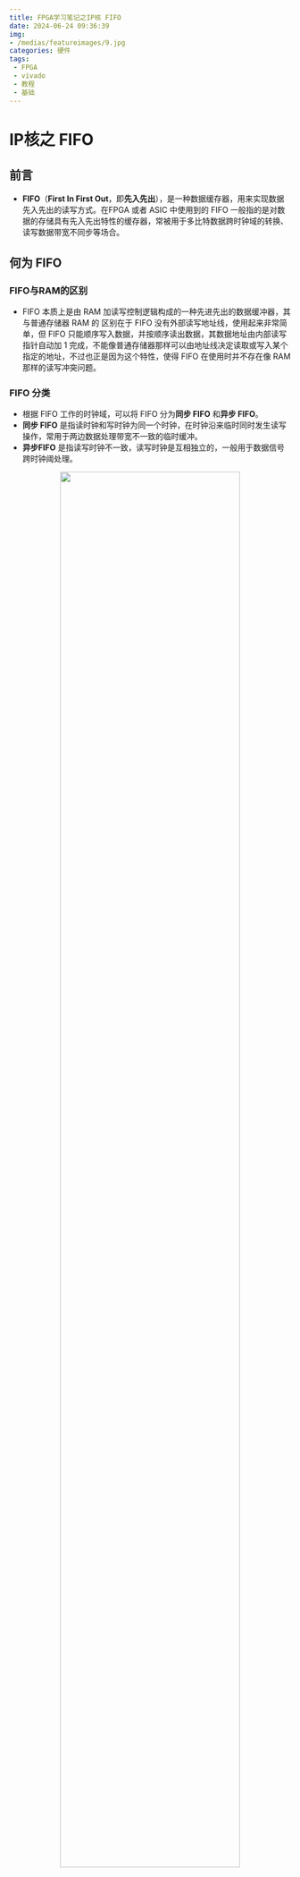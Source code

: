 ```yaml
---
title: FPGA学习笔记之IP核 FIFO
date: 2024-06-24 09:36:39
img:
- /medias/featureimages/9.jpg
categories: 硬件
tags:
 - FPGA
 - vivado
 - 教程
 - 基础
---
```


# IP核之 FIFO 


## 前言

- **FIFO**（**First In First Out**，即**先入先出**），是一种数据缓存器，用来实现数据先入先出的读写方式。在FPGA 或者 ASIC 中使用到的 FIFO 一般指的是对数据的存储具有先入先出特性的缓存器，常被用于多比特数据跨时钟域的转换、读写数据带宽不同步等场合。 

## 何为 FIFO

### FIFO与RAM的区别
- FIFO 本质上是由 RAM 加读写控制逻辑构成的一种先进先出的数据缓冲器，其与普通存储器 RAM 的
区别在于 FIFO 没有外部读写地址线，使用起来非常简单，但 FIFO 只能顺序写入数据，并按顺序读出数据，其数据地址由内部读写指针自动加 1 完成，不能像普通存储器那样可以由地址线决定读取或写入某个指定的地址，不过也正是因为这个特性，使得 FIFO 在使用时并不存在像 RAM 那样的读写冲突问题。

### FIFO 分类
- 根据 FIFO 工作的时钟域，可以将 FIFO 分为**同步 FIFO** 和**异步 FIFO**。
- **同步 FIFO** 是指读时钟和写时钟为同一个时钟，在时钟沿来临时同时发生读写操作，常用于两边数据处理带宽不一致的临时缓冲。
- **异步FIFO** 是指读写时钟不一致，读写时钟是互相独立的，一般用于数据信号跨时钟阈处理。 
<div align="center">
<img src=./fifo/1.png width=80%/>
</div>

### FIFO 常见参数
- 对于 FIFO 我们还需要了解一些常见参数： 
    1. FIFO 的宽度：FIFO 一次读写操作的数据位宽 N。
    2. FIFO 的深度：FIFO 可以存储多少个宽度为 N 位的数据。 
    3. 将空标志：almost_empty，FIFO 即将被读空。 
    4. 空标志：empty，FIFO 已空时由 FIFO 的状态电路送出的一个信号，以阻止 FIFO 的读操作继续从FIFO 中读出数据而造成无效数据的读出。 
    5. 将满标志：almost_full，FIFO 即将被写满。 
    6. 满标志：full，FIFO 已满时由 FIFO 的状态电路送出的一个信号，以阻止 FIFO 的写操作继续向FIFO 中写数据而造成溢出。 
    7. 写时钟：写 FIFO 时所遵循的时钟，在每个时钟的上升沿触发。 
    8. 读时钟：读 FIFO 时所遵循的时钟，在每个时钟的上升沿触发。 
    9. 可配置满阈值：影响可配置满信号于何时有效，其可配置范围一般为 3~写深度-3。
    10. 可配置满信号：prog_full，表示 FIFO 中存储的数据量达到可配置满阈值中配置的数值。 
    11. 可配置空阈值：影响可配置空信号于何时有效，其可配置范围一般为 2~读深度-3。 
    12. 可配置空信号：prog_empty，表示 FIFO 中剩余的数据量已经减少到可配置空阈值中配置的数值。 
- 注意：
    1. `almost_empty`和`almost_full`这两个信号分别被看作`empty`和`full`的警告信号，他们相对于真正的空（empty）和满（full）都会提前一个时钟周期拉高。 
    2. FIFO 中，先写入的数据被置于高位，后写入的数据被置于低位，由于其先入先出的特性，所以读出的数据也是高位在前，低位在后。这一点在读写数据位宽不对等时尤为重要，例如我们写数据位宽为8，读数据位宽为 2，当写入的数据为 11000111 时，读出的数据依次为 11、00、01、11。如下图所示：

    <div align="center">
    <img src=./fifo/2.png width=70%/>
    </div>

    - 读位宽大于写位宽时，原理是相同的，如下图所示：

    <div align="center">
    <img src=./fifo/3.png width=70%/>
    </div>

## FIFO 设计

### FIFO 基础知识
-  FIFO Generato IP 核（FIFO 发生器）其信号框图
    <div align="center">
    <img src=./fifo/4.png width=90%/>
    </div>

    - PS：上图中<u>*黑色箭头*</u>表示此信号为**必要信号**；<u>*蓝色箭头*</u>表示此信号为**可选信号**；<u>*灰色箭头*</u>表示此信号为可选的**边带信号**。 
    - 从图中我们可以了解到：
      - 当被配置为**同步 FIFO** 时，只使用 `wr_clk`，所有的输入输出信号都同步于`wr_clk` 信号。
      - 当被配置为**异步 FIFO**时，写端口和读端口分别有独立的时钟，所有与写相关的信号都是同步于写时钟 `wr_clk`，所有与读相关的信号都是同步于读时钟 `rd_clk`。 

- 各常用端口的功能描述如下：
    <div align="center">
    <img src=./fifo/5.png width=100%/>
    </div>

- 一个典型的写操作时序如下图所示： 
    <div align="center">
    <img src=./fifo/27.png width=80%/>
    </div>

    - 当 `wr_en`（写使能）信号使能时，会在 `wr_clk`（写时钟）的下一个上升沿上发生写操作，由于 FIFO 未满，因此 `wr_ack`（写应答）信号处于有效状态，表示写入操作成功。当只能再执行一次写操作时，`almost_full`（将满）信号会被拉高，此时若再进行一次写操作，`full`（满）信号就会被拉高，表示 FIFO 已被写满，在有数据被读出前，无法再写入数据了。如果在 `full` 信号拉高后执意要进行写操作，`wr_ack` 就会被拉低，表示此次数据写入失败，同时 `overflow`（满溢出）信号就会被拉高，表示 FIFO 存在溢出现象。


- 一个典型的读操作时序如下图所示： 
    <div align="center">
    <img src=./fifo/28.png width=80%/>
    </div>

    - 只要 FIFO 中存有数据，`empty`（空）信号就会一直为低电平，表明 FIFO 中有数据可以进行读取。当`rd_en`（读使能）信号使能时，会在 `rd_clk`（读时钟）的下一个上升沿上发生读操作，FIFO 会在 `dout`（数据输出线）上输出数据，并拉高 `valid`（读有效）信号，表示读操作成功。当 FIFO 中还剩最后一个数据时，`almost_empty`（将空）信号会被拉高，此时若再进行一次读操作，`empty`（空）信号就会被拉高，表示FIFO 已被读空，在 FIFO 中有存储数据前，读请求将被忽视。如果在 `empty` 信号拉高后执意要进行读操作，`valid` 就会被拉低，表示此次数据读出失败，同时 `underflow`（空溢出）信号就会被拉高，表示 FIFO 中已经没有可被读取的数据了。 


### FIFO 设计思路
- 本文的实验任务是使用 Vivado 生成一个**异步 FIFO**，并实现以下功能：
  - 当 FIFO 为空时，向 FIFO 中写入数据，直至将 FIFO 写满后停止写操作；
  - 当 FIFO 为满时，从 FIFO 中读出数据，直到 FIFO 被读空后停止读操作


#### 顶层模块设计
- **顶层模块设计**：本文设计的是异步 FIFO，因此需要一个 MMCM IP 核来输出 50MHz 的写时钟和 100MHz 的读时钟（当然输出其它频率的时钟也是可以的）；然后我们还需要一个**写模块**`fifo_wr`和一个**读模块**`fifo_rd`。写模块通过 FIFO 的状态来判断是否给出写请求信号和写数据，读模块通过 FIFO的状态来判断是否给出读请求信号，并接收从 FIFO 中读出的数据；系统时钟和系统复位是一个完整的工程中必不可少的输入端口信号，这里就不再多讲了。
- 经过上述分析可以得一个大致的模块框图，如下图所示：    
<div align="center">
<img src=./fifo/6.png width=50%/>
</div>



#### 写模块设计
- **写模块设计**：在 FIFO 写模块中，我们的输入信号主要有**系统时钟信号**（写时钟域的时钟）、**系统复位信号**；因为 FIFO 的写操作需要在 FIFO 完成复位后进行，所以我们还需要输入**写复位忙信号**`wr_rst_busy`来判断 FIFO 是否结束了复位状态。实验任务中我们提到了 FIFO 为空时进行写操作，因此还需要引入一个空相关的信号，这里我们引入的是 **空信号**`empty`；实验任务中我们还提到了写满了要停止写操作，所以这里我们引入了 **将满信号**`almost_full`，因为将满信号表示 FIFO 还能再进行最后一次写操作，使用这个信号的话我们正好可以在写入最后一次数据后关闭写使能，当然引入**满信号**`full`也是可以，区别只是在于这么做会在写使能关断前执行一次无效的写操作。输出信号有控制写 FIFO 所需的 **写端口使能**`fifo_wr_en`和 **写数据**`fifo_wr_data`这两个信号。
- 经过上述分析可以得一个大致的模块框图，如下图所示： 
<div align="center">
<img src=./fifo/7.png width=50%/>
</div>

- 模块端口与功能描述如下表所示：
<div align="center">
<img src=./fifo/8.png width=80%/>
</div>


#### 读模块设计
- **读模块设计**：在 FIFO 读模块中，我们的输入信号主要有**系统时钟信号**（读时钟域的时钟）、**系统复位信号**；因为 FIFO 的读操作需要在 FIFO 完成复位后进行，所以我们还需要输入**读复位忙信号**`rd_rst_busy`来判断 FIFO 是否结束了复位状态；实验任务中我们提到了 FIFO 为满时进行读操作，因此还需要引入一个满相关的信号，这里我们引入的是 **满信号**`full`；实验任务中我们还提到了读空了要停止读操作，所以这里我们引入了 **将空信号**`almost_empty`，因为将空信号表示 FIFO 还能再进行最后一次读操作，使用这个信号的话我们正好可以在读出最后一个数据后关闭读使能，当然引入**空信号**`empty`也是可以，区别只是在于这么做会在读使能关断前执行一次无效的读操作。输出信号仅有控制写 FIFO 所需的 **读端口使能信号**`fifo_rd_en`。
- 经过上述分析可以得一个大致的模块框图，如下图所示：
<div align="center">
<img src=./fifo/9.png width=50%/>
</div>

- 模块端口与功能描述如下表所示：
<div align="center">
<img src=./fifo/10.png width=80%/>
</div>

### FIFO 配置实验步骤
#### 一、创建工程
1. 创建一个名为`ip_fifo`的空白工程，然后点击 Vivado 软件左侧`Flow Navigator`栏中的`IP Catalog`，如下图所示： 
<div align="center">
<img src=./ram/4.png width=40%/>
</div>

#### 二、搜索创建 BMG IP核
2. 在`IP Catalog`窗口的搜索栏中输入`fifo`关键字后，出现唯一匹配的`FIFO Generator`，如下图所示： 
<div align="center">
<img src=./fifo/11.png width=80%/>
</div>


#### 三、配置 IP 核
3. 双击`FIFO Generator`后弹出 IP 核的配置界面，对 BMG IP 核进行配置。
- `Basic`选项卡配置界面如下图所示:
<div align="center">
<img src=./fifo/12.png width=80%/>
</div>

- 该选项卡下各参数（重点关注（2）和（3）中的内容）含义如下：
    1. 最上面的`Component Name`一栏可以设置该 IP 元件的名称，这里我们保持默认命名，当然也可以命名为其它方便自己一眼看出其功能的名称。 
    2. `lnterface Type（接口模式）`：有三种接口模式可选，分别为 `Native（常规）接口`、`AXI Memory Mapped（内存映射）接口`和 `AXI Stream（流）接口`。其中 AXI Memory Mapped 接口一般用于与PS 端进行数据交互；AXI Stream 接口一般应用于高速信号处理场景中，例如光口通信；通常情况下我们一般采用 Native 模式，所以本次实验我们选择 Native 模式。 
    3. `Fifo Implementation（FIFO 实现）`：用于设置用什么资源来实现什么样的 FIFO。可配置用于实现 FIFO 的资源有四种，分别为 `Block RAM（块 RAM）`、`Distributed RAM（分布式 RAM）`、`Shift Register （移位寄存器）`和 `Builtin FIFO（内置 FIFO）`，其中移位寄存器仅可用于实现同步 FIFO。可配置的 FIFO 类型有两类，分别为 `Common Clocks（公共时钟，即同步 FIFO）`和 `Independent Clocks（独立时钟，即异步FIFO）`。资源与种类两两组合之下便有了七种不同的选择。需要说明的是 BRAM 和分布式 RAM 是创建FIFO 时最常选用的存储资源类型，一般来说，FIFO 容量超过 1024 个字节就需要考虑使用 BRAM 了，没超过 1024 字节选择分布式 RAM。当然，如果芯片 BRAM 资源很富余的话，全部采用 BRAM 也是可以的，后两种基本用不到。本次实验我们选择`Independent Clocks Block RAM`，即使用 BRAM 资源来实现一个异步 FIFO。 
    4. `synchronization Stages（同步阶段）`：定义跨交叉时钟域逻辑的同步器级数，即设置读写状态信号的输出延迟。保持默认设置 2 即可。 
    5. `FIFO Implementation Options（FIFO 实现方案）`：此处的表格将实现 FIFO 的七种方案的特征都一一列出了，当我们不清楚自己的 FIFO 设计该使用哪种方案实现时，可以看下此处的表格。 

- `Native Ports`选项卡配置界面如下图所示:
<div align="center">
<img src=./fifo/13.png width=80%/>
</div>

- 该选项卡下各参数（重点关注（1）、（2）和（4）中的内容）含义如下：
    1. `Read Mode（读取模式）`：有 `Standard FIFO（标准 FIFO）`和`First Word Fall Through（首字直通，简称 FWFT 模式，即预读模式）`两种可选，需要注意的是标准模式的数据输出会比读使能延迟一拍，预读模式的数据与读使能同时输出，这里我们选择默认的标准模式。 
    2. `Data Port Parameters（数据端口参数）`：用于设置 FIFO 的读写数据位宽和读写深度，其中写数据位宽可在 1~1024 内任意设置；写深度的可支持参数配置我们可以通过下拉来查看，这里我们设置为256，需要注意的是，虽然我们设置的深度为 256，但实际深度只有 255；读数据位宽支持 1：8~8：1 之间的偶数比，这里我们保持默认的 1：1 比例，即读数据位宽为 8；读深度是我们设置完读写数据位宽和写深度后自动确定的，无需我们进行设置。 
    这里有一点需要我们注意，在实际应用中，FIFO 的读写数据位宽和深度在满足设计需求的情况下要尽量设置的小一点，因为 FIFO 使用的是片上 BRAM 资源，而 FPGA 内部的片上 BRAM 资源是有限的，所以大家不要将位宽和深度设置成远远超过实际需求的值，造成 BRAM 资源的过度浪费。 
    3. `ECC，Output Register and Power Gating Options（ECC、输出寄存器和电源选通选项）`，其下各配置如下： 
       - 第一行有四个信号，当我们勾选 `ECC（纠错码）`后，可以选择 `Hard ECC（硬 ECC）`或 `Soft ECC （软 ECC）`，并可以勾选 `Single Bit Error Injection（注入单 bit 错误）`和 `Double Bit Error Injection（注入双bit 错误）`，这里我们保持默认的不启用 ECC 即可。 
       - 第二行有两个信号，`ECC Pipeline Reg（ECC 管道寄存器）`和`Dynamic Power Gating（动态功率选通）`都是仅限 UltraScale 系列芯片使用 Builtin FIFO 资源实现 FIFO 时才可进行配置。
       - 第三行用于配置输出寄存器，勾选`Output Registers（输出寄存器）`后，可以选择添加`Embedded Registers（嵌入式寄存器）`和`Fabric Registers（结构寄存器）`。其作用是可以改善 FIFO 的时序，为此付出的代价是每添加一个输出寄存器，输出就会延后一拍。这里我们保持默认，不做勾选。
    4. `Initialization（初始化）`，也就是设置复位相关的参数，详情如下： 
       - `Reset Pin（复位脚）`：选择是否引入复位信号，高电平有效。实际设计中，在 FPGA 配置完成后，读写操作开始前，FIFO 必须要进行复位操作，需要注意的是，在进行复位操作时，读写时钟必须是有效的。这里我们保持默认的勾选状态，即启用复位信号。 
       - `Enable Reset Synchronization（启用复位同步）`：用于设置异步 FIFO 时是否启用同步复位，需要注意的是官方文档中建议复位信号至少要保持三个时钟周期（以慢时钟为准）的有效，且在复位后至少要经过三十个时钟周期（以慢时钟为准）后，才能对 FIFO 进行写数据操作。这里我们保持默认的勾选状态，即启用同步复位。 
       - `Enable Safety Circuit（启用安全电路）`：用于设置 FIFO 是否向外输出 `wr_rst_busy`（写复位忙信号）和 `rd_rst_busy`（读复位忙信号），这两个信号皆是高电平表示处于复位状态，低电平表示空闲，我们可以通过这两个信号来判断 FIFO 是否复位完成，防止我们在复位完成前对 FIFO 进行读写操作而导致读写错误，所以我们保持默认的勾选状态，即启用安全电路。需要注意的是官方文档中建议当启用安全电路时，复位信号至少要保持八个时钟周期（以慢时钟为准）的有效，且在复位后至少要经过六十个时钟周期（以慢时钟为准）后，才能对 FIFO 进行写数据操作。 
       - `Reset Type（复位类型）`：当选择使用非 Builtin FIFO 资源来实现同步 FIFO 时，可以选择复位类型为`Asynchronous Reset（异步复位）`或 `Synchronous Reset（同步复位）`，使用异步 FIFO 模式时不需要考虑该配置。 
       - `Full Flags Reset Value（满信号的重置值）`：用于设置复位时三个满信号（满信号，将满信号，设置满信号）的状态是高电平还是低电平。这里我们保持默认设置 1 即可。 
       - `Dout Reset Value（输出的数据重置值）`：设置复位期间 FIFO 输出总线上的数据值，若未启用，则复位期间输出总线上的值时未知的。切记设置时此值的位宽不可超过读数据的位宽，这里我们保持默认的 0 即可。
    5. `Read Latency（读延迟）`，可以在此处看出经过以上设置后，输出被延迟了几拍。因为我们选择的读取模式是标准模式，且没有启用任何输出寄存器，所以输出延迟了一拍。 

- `Status Flags`选项卡配置界面如下图所示:
<div align="center">
<img src=./fifo/14.png width=80%/>
</div>

- 该选项卡下各参数（重点关注（1）中的内容）含义如下：
    1. `Optional Flags（可选标准）`，可勾选是否输出 `Almost Full Flag（将满信号）`和 `Almost Empty Flag（将空信号）`，两个信号皆为高有效。其中将满信号是在 FIFO 内部写数据个数**大于等于FIFO 深度-1** 之后的第一个写时钟上升沿置高，直到 FIFO 内部写数据个数**小于FIFO 深度-1** 后的第一个写时钟上升沿拉低；将空信号是在 FIFO 内部读数据个数**小于等于1** 之后的第一个读时钟上升沿置高，直到 FIFO 内部读数据个数**大于1** 后的第一个读时钟上升沿拉低。这里我们选择输出这两个标志信号。
    2. `Handshaking Options（握手选项）`，可用于配置读写端口的握手机制，这里我们简单的介绍下各个配置含义：
        - `Write Port Handshaking（写端口握手）`：可使能 `Write Ackongledge`（写应答）信号和 `Overflow`（满溢出）信号。其中写应答信号是成功写入数据的标志，一次成功写入对应一个写时钟周期的写应答，有效电平状态可配；满溢出信号是写入数据无效（溢出）的标志，一次溢出对应一个写时钟周期，有效电平状态可配。这里我们不做任何勾选。 
        - `Read Port Handshaking（读端口握手）`：可使能 `Valid Flag`（读有效标志）信号和 `Underflow Flag`（空溢出）信号。这两个信号的有效电平状态同样可配，信号含义和写端口握手中的两个信号类似，这里就不多赘述了，这里我们不做任何勾选。 
    3. `Programmable Flags（可编程标志）`有六个可配置参数，这里的参数配置将影响到可编程空满信号（`prog_empty`和 `prog_full` 信号）在何时使能，各参数含义如下：
       -  `Programmable Full Type（可编程满类型）`：有五种类型可选，如下表所示：![](./fifo/16.png)
       -  `Full Therhold Assert Value（满阈值有效值）`：当类型配置为单可编程满阈值常量，其可配置范围为 3~ 写深度-3；当类型配置为双可编程满阈值常量，其可配置范围为 4~写深度-3。 
       -  `Full Therhold Negate Value（满阈值无效值）`：当类型配置为双可编程满阈值常量才可进行配置，可配置范围为 3~满阈值有效值-1。
       -  `Programmable Empty Type（可编程空类型）`：有五种类型可选，含义与可编程满类型相同，只是满阈值变成了空阈值，这里就不再赘述了。 
       -  `Empty Threshold Assert Value（空阈值有效值）`：当类型配置为单可编程空阈值常量，其可配置范围为2~读实际深度-3；当类型配置为双可编程满阈值常量，其可配置范围为 2~读实际深度-4。 
       -  `Empty Threshold Negate Value（空阈值无效值）`：当类型配置为双可编程满阈值常量才可进行配置，可配置范围为空阈值有效值+1~读实际深度-3。 
       -  以可编程满阈值为例，假如在单可编程满阈值类型下，写深度为 32，而我们将满阈值有效值设置为28，那么 `prog_full` 信号将会在 FIFO 中的数据**大于等于28** 后的第一个写时钟上升沿置高，直到 FIFO 内部写数据个数**小于28** 后的第一个写时钟上升沿拉低。 

- `Data Counts`选项卡配置界面如下图所示:
<div align="center">
<img src=./fifo/15.png width=80%/>
</div>

- 该选项卡下各参数（重点关注（1）中的内容）含义如下：
    1. `More Accurate Data Counts（更精确的数据计数）`，该功能只有选择使用块 RAM 或者分布式RAM 来实现 FIFO 时，将读取模式设置为预读模式才可进行配置和使用。 
    2. `Data Counts（数据计数）`，当使用非 Builtin FIFO 资源来实现同步 FIFO 时可进行设置，可用于跟踪 FIFO 中的字数（数据个数），我们可以指定其计数总线的宽度，最小为 1，最大宽度为 log2（FIFO 深度），如果指定的宽度小于最大宽度，则低位会被截断。例如数据深度为 16，则 Data Counts 的最大位宽为 4，如果我们设置为 3，那么 FIFO 中的数据量=2 时，Data Counts 才会加 1。 
    3. `Write Data Count(写数据计数)`，与写时钟同步。当使用非 Builtin FIFO 资源来实现异步 FIFO 时可进行设置，可用于跟踪写 FIFO 中的字数（数据个数），我们可以指定其计数总线的宽度，最小为 1，最大宽度为 log2（写 FIFO 深度），如果指定的宽度小于最大宽度，则低位会被截断。 
    4. `Read Data Count(读数据计数)`，与读时钟同步。当使用非 Builtin FIFO 资源来实现异步 FIFO 时可进行设置，可用于跟踪读 FIFO 中的字数（数据个数），我们可以指定其计数总线的宽度，最小为 1，最大宽度为 log2（读 FIFO 深度），如果指定的宽度小于最大宽度，则低位会被截断。 

- `Summary`选项卡，该界面显示了我们配置的存储器的类型，消耗的 BRAM 资源等信息，我们直接点击`OK`按钮完成 FIFO Generator IP 核的配置，如下图所示：
<div align="center">
<img src=./fifo/17.png width=80%/>
</div>


#### 四、生成 IP 核
4. 配置完成后，弹出了`Generate Output Products`窗口，点击`Generate`按钮，开始生成 IP 核。
<div align="center">
<img src=./fifo/18.png width=50%/>
</div>


#### 五、等待综合
5. 在`Design Run`窗口的`Out-of-Context Module Runs`一栏中看到该 IP 核对应的run `fifo_generator_0_synth_1`，其综合过程独立于顶层设计的综合，所以我们可以看到其正在综合，如下图所示： 
<div align="center">
<img src=./fifo/19.png width=60%/>
</div>


#### 六、拷贝例化模板代码
6. 综合完成后，便可开始编写代码。首先查看IP核的例化模板。在`Source` 窗口中的`IP Sources`选项卡中，依次用鼠标单击展开`IP`-`fifo_generator_0`-`Instantitation Template`，我们可以看到`fifo_generator_0.veo`文件，它是由 IP 核自动生成的只读的 verilog 例化模板文件，双击就可以打开它，在例化时钟 IP 核模块的时钟，可以直接从这里拷贝，如下图所示 :
<div align="center">
<img src=./fifo/20.png width=100%/>
</div>


#### 七、创建顶层模块
7. 本次实验除了调用 BMG IP 核外，需要使用到 PLL IP 核来输出两路不同频率的时钟来生成一个异步 FIFO，还需要例化一个写模块`fifo_wr`和一个读模块`fifo_rd`来进行异步的读写操作，所以需要创建一个顶层模块来例化两个 IP 核与读/写模块。创建源文件后，将顶层模块命名为 `ip_fifo`，代码如下： 
```verilog
module ip_fifo(
    input    sys_clk ,  // 系统时钟信号
    input    sys_rst_n  // 系统复位信号
    );
    
//wire define
wire         clk_50m       ;  // 50M时钟
wire         clk_100m      ;  // 100M时钟
wire         locked        ;  // 时钟锁定信号
wire         rst_n         ;  // 复位，低有效
wire         wr_rst_busy   ;  // 写复位忙信号
wire         rd_rst_busy   ;  // 读复位忙信号
wire         fifo_wr_en    ;  // FIFO写使能信号
wire         fifo_rd_en    ;  // FIFO读使能信号
wire  [7:0]  fifo_wr_data  ;  // 写入到FIFO的数据
wire  [7:0]  fifo_rd_data  ;  // 从FIFO读出的数据
wire         almost_full   ;  // FIFO将满信号
wire         almost_empty  ;  // FIFO将空信号
wire         full          ;  // FIFO满信号
wire         empty         ;  // FIFO空信号
wire  [7:0]  wr_data_count ;  // FIFO写时钟域的数据计数
wire  [7:0]  rd_data_count ;  // FIFO读时钟域的数据计数


//通过系统复位信号和时钟锁定信号来产生一个新的复位信号
assign   rst_n = sys_rst_n & locked;

//例化PLL IP核
clk_wiz_0 clk_wiz_0(
   // Clock out ports
   .clk_out1(clk_50m),     // output clk_out1
   .clk_out2(clk_100m),     // output clk_out2
   // Status and control signals
   .locked(locked),       // output locked
   // Clock in ports
   .clk_in1(sys_clk )
);      // input clk_in1
//例化FIFO IP核
fifo_generator_0 fifo_generator_0_u (
      .rst(~rst_n),                      // input wire rst
      .wr_clk(clk_50m ),                // input wire wr_clk
      .rd_clk(clk_100m),                // input wire rd_clk
      .din(fifo_wr_data),                      // input wire [7 : 0] din
      .wr_en(fifo_wr_en),                  // input wire wr_en
      .rd_en(fifo_rd_en),                  // input wire rd_en
      .dout(fifo_rd_data),                    // output wire [7 : 0] dout
      .full(full),                    // output wire full
      .almost_full(almost_full),      // output wire almost_full
      .empty(empty),                  // output wire empty
      .almost_empty(almost_empty),    // output wire almost_empty
      .rd_data_count(rd_data_count),  // output wire [7 : 0] rd_data_count
      .wr_data_count(wr_data_count),  // output wire [7 : 0] wr_data_count
      .wr_rst_busy(wr_rst_busy),      // output wire wr_rst_busy
      .rd_rst_busy(rd_rst_busy)      // output wire rd_rst_busy
    );
//例化写FIFO模块
fifo_wr fifo_wr_u(
    .wr_clk      (clk_50m),// 写时钟
    .rst_n       (rst_n), // 复位信号
    .wr_rst_busy (wr_rst_busy),// 写复位忙信号 
    .almost_full (almost_full), // fifo将满信号
    .empty       (empty), // fifo空信号
    .fifo_wr_en  (fifo_wr_en), // fifo写请求
    .fifo_wr_data(fifo_wr_data)  // 写入FIFO的数据
);
//例化读FIFO模块
fifo_rd fifo_rd_u(
    .rd_clk       (clk_100m),// 读时钟
    .rst_n        (rst_n),// 复位信号     
    .rd_rst_busy  (rd_rst_busy),// 读复位忙信号
    .almost_empty (almost_empty),// fifo将空信号
    .full         (full        ), // fifo满信号
    .fifo_rd_en   (fifo_rd_en  ),// fifo读请求
    .fifo_rd_data (fifo_rd_data) // 从FIFO输出的数据
);

endmodule
```
- 例化了 **FIFO IP 核**`fifo_generator_0`、**PLL IP 核**`clk_wiz_0`、**读模块**`fifo_rd`和**写模块**`fifo_wr`，其中写模块负责产生 FIFO IP 核写操作所需的所有数据、写请求等信号；读模块负责产生 FIFO IP 核读操作所需读请求信号，并将读出的数据也连接至读模块。 
- 因为读写模块的时钟皆来自 PLL IP 核，而 PLL IP 核需要一定的时间才能输出稳定的时钟，所以需要通过系统复位信号和时钟锁定信号来产生一个新的复位信号，使读/写模块及 FIFO IP 核在时钟稳定后才进入工作状态。 


#### 八、创建写模块
8. `fifo_wr` 模块用于产生 FIFO 写操作所需的信号，绘制大致的模块端口信号的波形图方便理解。
<div align="center">
<img src=./fifo/21.png width=90%/>
</div>

- 由上图可知，当系统复位结束后，FIFO 还处于复位状态，我们需要等待 FIFO 写复位结束（即`wr_rst_busy` 信号拉低）后，再对 FIFO 进行写操作。这里说明一下，因为 `empty`（空）信号是 FIFO 读时钟域的输出信号，对于写操作来说属于异步信号，所以这里我们通过打拍的方式将 `empty` 信号同步到写时钟域下。需要注意的是，当 FIFO 中有两个或两个以上的数据时，将空信号就会被拉低，但是因为是异步FIFO，所以状态信号的同步需要一定的时间，因此将空信号并不是在写入第二个数据后拉低的。 
- 代码如下：
```verilog
module fifo_wr(
    input                  wr_clk      ,  // 时钟信号
    input                  rst_n       ,  // 复位信号
    //FIFO interface       
    input                  wr_rst_busy ,  // 写复位忙信号
    input                  almost_full ,  // FIFO将满信号
    input                  empty       ,  // FIFO空信号
    output    reg          fifo_wr_en  ,  // FIFO写使能
    output    reg  [7:0]   fifo_wr_data   // 写入FIFO的数据
    );
   
//reg define
reg        empty_d0;
reg        empty_d1;    

//因为empty信号是属于FIFO读时钟域的
//所以对empty打两拍同步到写时钟域下
always @(posedge wr_clk or negedge rst_n) begin
    if(!rst_n) begin
        empty_d0 <= 1'b0;
        empty_d1 <= 1'b0;
    end
    else begin
        empty_d0 <= empty;
        empty_d1 <= empty_d0;
    end
end    

//对fifo_wr_en赋值，当FIFO为空时开始写入，写满后停止写
always @(posedge wr_clk or negedge rst_n) begin
    if(!rst_n) 
        fifo_wr_en <= 1'b0;
    else if(!wr_rst_busy) begin
        if(empty_d1)
            fifo_wr_en <= 1'b1;
        else if(almost_full)
            fifo_wr_en <= 1'b0;  
    end
    else
        fifo_wr_en <= 1'b0;
end  

//对fifo_wr_data赋值,0~254
always @(posedge wr_clk or negedge rst_n) begin
    if(!rst_n) 
        fifo_wr_data <= 8'b0;
    else if(fifo_wr_en && fifo_wr_data < 8'd254)
        fifo_wr_data <= fifo_wr_data + 8'b1;
    else
        fifo_wr_data <= 8'b0;
end

endmodule
```

#### 九、创建读模块
8. `fifo_rd` 模块用于产生 FIFO 读操作所需的信号，绘制大致的模块端口信号的波形图方便理解。
<div align="center">
<img src=./fifo/22.png width=90%/>
</div>

- 由上图可知，当系统复位结束后，FIFO 还处于复位状态，我们需要等待 FIFO 读复位结束（即`wr_rst_busy` 信号拉低）后，再对 FIFO 进行读操作。这里说明一下，因为 `full`（满）信号是 FIFO 写时钟域的输出信号，对于写操作来说属于异步信号，所以这里我们通过打拍的方式将 `full` 信号同步到写时钟域下。需要注意的是，当 FIFO 中的数据量小于写深度-1 时，将满信号就会被拉低，但是因为是异步 FIFO，所以状态信号的同步需要一定的时间，因此将空信号并不是在读出第二个数据后拉低的。 
- 代码如下：
```verilog
module fifo_rd(
    input                  rd_clk      ,  // 时钟信号
    input                  rst_n       ,  // 复位信号
    //FIFO interface       
    input                  rd_rst_busy ,  // 读复位忙信号
    input                  almost_empty ,  // FIFO将满空信号
    input                  full       ,  // FIFO满信号
    output    reg          fifo_rd_en  ,  // FIFO读使能
    input          [7:0]   fifo_rd_data   // 读入FIFO的数据
        );
    
 //reg define
 reg       full_d0;
 reg       full_d1;   
    
    
//因为full信号是属于FIFO写时钟域的
 //所以对full打两拍同步到读时钟域下
 always @(posedge rd_clk or negedge rst_n) begin
     if(!rst_n) begin
         full_d0 <= 1'b0;
         full_d1 <= 1'b0;
     end
     else begin
         full_d0 <= full;
         full_d1 <= full_d0;
     end
 end    
    
//对fifo_rd_en进行赋值,FIFO写满之后开始读，读空之后停止读
always @(posedge rd_clk or negedge rst_n) begin
    if(!rst_n) 
        fifo_rd_en <= 1'b0;
    else if(!rd_rst_busy) begin
        if(full_d1)
           fifo_rd_en <= 1'b1;
        else if(almost_empty)
           fifo_rd_en <= 1'b0; 
    end
    else
        fifo_rd_en <= 1'b0;
end    
              
endmodule
```

#### 十、引脚约束
10. 完成模块设计后，需要将模块的端口与 FPGA 的引脚进行约束。对应的 XDC 约束语句如下所示： 

```verilog
create_clock -period 20.000 -name sys_clk [get_ports sys_clk] 
set_property -dict {PACKAGE_PIN R4 IOSTANDARD LVCMOS33} [get_ports sys_clk] 
set_property -dict {PACKAGE_PIN U2 IOSTANDARD LVCMOS33} [get_ports sys_rst_n] 
```


#### 十一、添加 ILA IP 核
11.  添加两个 ILA IP 核，用于观察 FIFO 的读/写状态
- 本例程是将 ILA 例化在了 `ip_fifo` 模块中，例化代码如下所示：
```verilog
//写时钟域下 ila    
ila_0 ila_wr (
	.clk(clk_50m), // input wire clk


	.probe0(fifo_wr_en), // input wire [0:0]  probe0  
	.probe1(fifo_wr_data), // input wire [7:0]  probe1 
	.probe2(almost_full), // input wire [0:0]  probe2 
	.probe3(full), // input wire [0:0]  probe3 
	.probe4(wr_data_count) // input wire [7:0]  probe4
); 
//读时钟域下 ila   
ila_1 your_instance_name (
	.clk(clk_100m), // input wire clk


	.probe0(fifo_rd_en), // input wire [0:0]  probe0  
	.probe1(fifo_rd_data), // input wire [7:0]  probe1 
	.probe2(almost_empty), // input wire [0:0]  probe2 
	.probe3(empty), // input wire [0:0]  probe3 
	.probe4(rd_data_count) // input wire [7:0]  probe4
);
```


#### 十二、上板验证
- 综合、实现、下载比特流后，在 FPGA 上验证 FIFO 的读写功能。
- **FIFO 写操作**在 ILA 中观察到的波形如下图所示： 
<div align="center">
<img src=./fifo/23.png width=75%/>
</div>
<div align="center">
<img src=./fifo/24.png width=90%/>
</div>

- 由上图可知，写使能拉高后，开始向 FIFO 中写入数据，当还能进行最后一次写操作时，将满信号`almost_full`拉高，当写入最后一个数据后，满信号`fifo_full`拉高，此时写使能关闭，等待读使能打开。 

- **FIFO 读操作**在 ILA 中观察到的波形如下图所示： 
<div align="center">
<img src=./fifo/25.png width=75%/>
</div>
<div align="center">
<img src=./fifo/26.png width=90%/>
</div>

- 由上图可知，读使能拉高后，开始从 FIFO 中读出数据，当读出倒数第二个数后，将空信号`almost_empty`拉高，当读出最后一个数据后，空信号`fifo_empty`拉高，此时读使能关闭，等待写使能打开。从图中我们也可以看出读使能拉高后，读数据会延后一拍输出，和我们的设置相符。